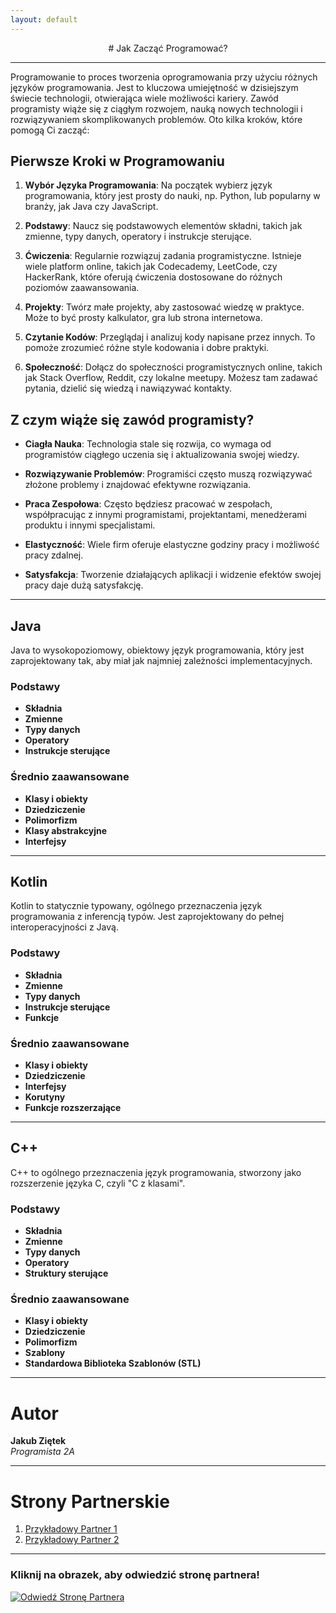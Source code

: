 ```yaml
---
layout: default
---
```


<div style="text-align: center;">
  # Jak Zacząć Programować?
</div>

---

Programowanie to proces tworzenia oprogramowania przy użyciu różnych języków programowania. Jest to kluczowa umiejętność w dzisiejszym świecie technologii, otwierająca wiele możliwości kariery. Zawód programisty wiąże się z ciągłym rozwojem, nauką nowych technologii i rozwiązywaniem skomplikowanych problemów. Oto kilka kroków, które pomogą Ci zacząć:

## Pierwsze Kroki w Programowaniu

1. **Wybór Języka Programowania**: Na początek wybierz język programowania, który jest prosty do nauki, np. Python, lub popularny w branży, jak Java czy JavaScript.
   
2. **Podstawy**: Naucz się podstawowych elementów składni, takich jak zmienne, typy danych, operatory i instrukcje sterujące.

3. **Ćwiczenia**: Regularnie rozwiązuj zadania programistyczne. Istnieje wiele platform online, takich jak Codecademy, LeetCode, czy HackerRank, które oferują ćwiczenia dostosowane do różnych poziomów zaawansowania.

4. **Projekty**: Twórz małe projekty, aby zastosować wiedzę w praktyce. Może to być prosty kalkulator, gra lub strona internetowa.

5. **Czytanie Kodów**: Przeglądaj i analizuj kody napisane przez innych. To pomoże zrozumieć różne style kodowania i dobre praktyki.

6. **Społeczność**: Dołącz do społeczności programistycznych online, takich jak Stack Overflow, Reddit, czy lokalne meetupy. Możesz tam zadawać pytania, dzielić się wiedzą i nawiązywać kontakty.

## Z czym wiąże się zawód programisty?

- **Ciagła Nauka**: Technologia stale się rozwija, co wymaga od programistów ciągłego uczenia się i aktualizowania swojej wiedzy.

- **Rozwiązywanie Problemów**: Programiści często muszą rozwiązywać złożone problemy i znajdować efektywne rozwiązania.

- **Praca Zespołowa**: Często będziesz pracować w zespołach, współpracując z innymi programistami, projektantami, menedżerami produktu i innymi specjalistami.

- **Elastyczność**: Wiele firm oferuje elastyczne godziny pracy i możliwość pracy zdalnej.

- **Satysfakcja**: Tworzenie działających aplikacji i widzenie efektów swojej pracy daje dużą satysfakcję.

---

## Java

Java to wysokopoziomowy, obiektowy język programowania, który jest zaprojektowany tak, aby miał jak najmniej zależności implementacyjnych.

### Podstawy
- **Składnia**
- **Zmienne**
- **Typy danych**
- **Operatory**
- **Instrukcje sterujące**

### Średnio zaawansowane
- **Klasy i obiekty**
- **Dziedziczenie**
- **Polimorfizm**
- **Klasy abstrakcyjne**
- **Interfejsy**

---
## Kotlin

Kotlin to statycznie typowany, ogólnego przeznaczenia język programowania z inferencją typów. Jest zaprojektowany do pełnej interoperacyjności z Javą.

### Podstawy
- **Składnia**
- **Zmienne**
- **Typy danych**
- **Instrukcje sterujące**
- **Funkcje**

### Średnio zaawansowane
- **Klasy i obiekty**
- **Dziedziczenie**
- **Interfejsy**
- **Korutyny**
- **Funkcje rozszerzające**

---
## C++

C++ to ogólnego przeznaczenia język programowania, stworzony jako rozszerzenie języka C, czyli "C z klasami".

### Podstawy
- **Składnia**
- **Zmienne**
- **Typy danych**
- **Operatory**
- **Struktury sterujące**

### Średnio zaawansowane
- **Klasy i obiekty**
- **Dziedziczenie**
- **Polimorfizm**
- **Szablony**
- **Standardowa Biblioteka Szablonów (STL)**

---
# Autor

**Jakub Ziętek**  
*Programista 2A*

---

# Strony Partnerskie

1. [Przykładowy Partner 1](http://example1.com)
2. [Przykładowy Partner 2](http://example2.com)

---

### Kliknij na obrazek, aby odwiedzić stronę partnera!

[![Odwiedź Stronę Partnera](https://github.githubassets.com/images/icons/emoji/octocat.png)](http://example-partner-site.com)
